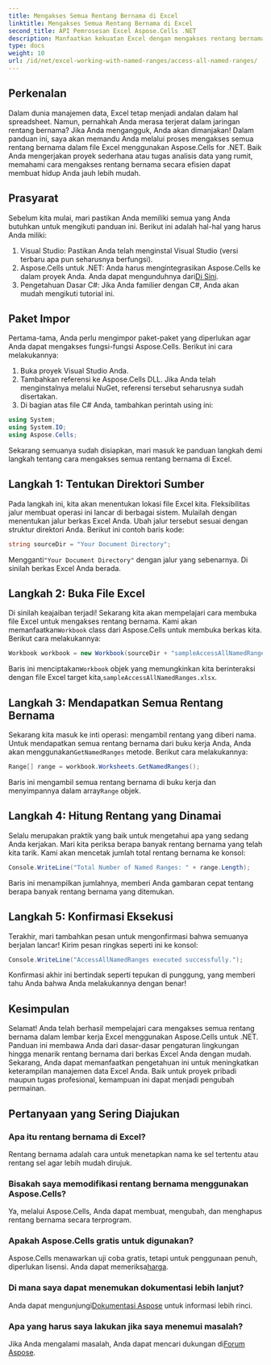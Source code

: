 ```yaml
---
title: Mengakses Semua Rentang Bernama di Excel
linktitle: Mengakses Semua Rentang Bernama di Excel
second_title: API Pemrosesan Excel Aspose.Cells .NET
description: Manfaatkan kekuatan Excel dengan mengakses rentang bernama dengan panduan mudah kami menggunakan Aspose.Cells untuk .NET. Sempurna untuk manajemen data.
type: docs
weight: 10
url: /id/net/excel-working-with-named-ranges/access-all-named-ranges/
---
```

## Perkenalan
Dalam dunia manajemen data, Excel tetap menjadi andalan dalam hal spreadsheet. Namun, pernahkah Anda merasa terjerat dalam jaringan rentang bernama? Jika Anda mengangguk, Anda akan dimanjakan! Dalam panduan ini, saya akan memandu Anda melalui proses mengakses semua rentang bernama dalam file Excel menggunakan Aspose.Cells for .NET. Baik Anda mengerjakan proyek sederhana atau tugas analisis data yang rumit, memahami cara mengakses rentang bernama secara efisien dapat membuat hidup Anda jauh lebih mudah.
## Prasyarat
Sebelum kita mulai, mari pastikan Anda memiliki semua yang Anda butuhkan untuk mengikuti panduan ini. Berikut ini adalah hal-hal yang harus Anda miliki:
1. Visual Studio: Pastikan Anda telah menginstal Visual Studio (versi terbaru apa pun seharusnya berfungsi).
2.  Aspose.Cells untuk .NET: Anda harus mengintegrasikan Aspose.Cells ke dalam proyek Anda. Anda dapat mengunduhnya dari[Di Sini](https://releases.aspose.com/cells/net/).
3. Pengetahuan Dasar C#: Jika Anda familier dengan C#, Anda akan mudah mengikuti tutorial ini.
## Paket Impor
Pertama-tama, Anda perlu mengimpor paket-paket yang diperlukan agar Anda dapat mengakses fungsi-fungsi Aspose.Cells. Berikut ini cara melakukannya:
1. Buka proyek Visual Studio Anda.
2. Tambahkan referensi ke Aspose.Cells DLL. Jika Anda telah menginstalnya melalui NuGet, referensi tersebut seharusnya sudah disertakan.
3. Di bagian atas file C# Anda, tambahkan perintah using ini:
```csharp
using System;
using System.IO;
using Aspose.Cells;
```
Sekarang semuanya sudah disiapkan, mari masuk ke panduan langkah demi langkah tentang cara mengakses semua rentang bernama di Excel.
## Langkah 1: Tentukan Direktori Sumber
Pada langkah ini, kita akan menentukan lokasi file Excel kita. Fleksibilitas jalur membuat operasi ini lancar di berbagai sistem.
Mulailah dengan menentukan jalur berkas Excel Anda. Ubah jalur tersebut sesuai dengan struktur direktori Anda. Berikut ini contoh baris kode:
```csharp
string sourceDir = "Your Document Directory";
```
 Mengganti`"Your Document Directory"` dengan jalur yang sebenarnya. Di sinilah berkas Excel Anda berada.
## Langkah 2: Buka File Excel
Di sinilah keajaiban terjadi! Sekarang kita akan mempelajari cara membuka file Excel untuk mengakses rentang bernama.
 Kami akan memanfaatkan`Workbook` class dari Aspose.Cells untuk membuka berkas kita. Berikut cara melakukannya:
```csharp
Workbook workbook = new Workbook(sourceDir + "sampleAccessAllNamedRanges.xlsx");
```
Baris ini menciptakan`Workbook` objek yang memungkinkan kita berinteraksi dengan file Excel target kita,`sampleAccessAllNamedRanges.xlsx`. 
## Langkah 3: Mendapatkan Semua Rentang Bernama
Sekarang kita masuk ke inti operasi: mengambil rentang yang diberi nama.
 Untuk mendapatkan semua rentang bernama dari buku kerja Anda, Anda akan menggunakan`GetNamedRanges` metode. Berikut cara melakukannya:
```csharp
Range[] range = workbook.Worksheets.GetNamedRanges();
```
 Baris ini mengambil semua rentang bernama di buku kerja dan menyimpannya dalam array`Range` objek. 
## Langkah 4: Hitung Rentang yang Dinamai
Selalu merupakan praktik yang baik untuk mengetahui apa yang sedang Anda kerjakan. Mari kita periksa berapa banyak rentang bernama yang telah kita tarik.
Kami akan mencetak jumlah total rentang bernama ke konsol:
```csharp
Console.WriteLine("Total Number of Named Ranges: " + range.Length);
```
Baris ini menampilkan jumlahnya, memberi Anda gambaran cepat tentang berapa banyak rentang bernama yang ditemukan.
## Langkah 5: Konfirmasi Eksekusi
Terakhir, mari tambahkan pesan untuk mengonfirmasi bahwa semuanya berjalan lancar!
Kirim pesan ringkas seperti ini ke konsol:
```csharp
Console.WriteLine("AccessAllNamedRanges executed successfully.");
```
Konfirmasi akhir ini bertindak seperti tepukan di punggung, yang memberi tahu Anda bahwa Anda melakukannya dengan benar!
## Kesimpulan
Selamat! Anda telah berhasil mempelajari cara mengakses semua rentang bernama dalam lembar kerja Excel menggunakan Aspose.Cells untuk .NET. Panduan ini membawa Anda dari dasar-dasar pengaturan lingkungan hingga menarik rentang bernama dari berkas Excel Anda dengan mudah. Sekarang, Anda dapat memanfaatkan pengetahuan ini untuk meningkatkan keterampilan manajemen data Excel Anda. Baik untuk proyek pribadi maupun tugas profesional, kemampuan ini dapat menjadi pengubah permainan.
## Pertanyaan yang Sering Diajukan
### Apa itu rentang bernama di Excel?
Rentang bernama adalah cara untuk menetapkan nama ke sel tertentu atau rentang sel agar lebih mudah dirujuk.
### Bisakah saya memodifikasi rentang bernama menggunakan Aspose.Cells?
Ya, melalui Aspose.Cells, Anda dapat membuat, mengubah, dan menghapus rentang bernama secara terprogram.
### Apakah Aspose.Cells gratis untuk digunakan?
 Aspose.Cells menawarkan uji coba gratis, tetapi untuk penggunaan penuh, diperlukan lisensi. Anda dapat memeriksa[harga](https://purchase.aspose.com/buy).
### Di mana saya dapat menemukan dokumentasi lebih lanjut?
 Anda dapat mengunjungi[Dokumentasi Aspose](https://reference.aspose.com/cells/net/) untuk informasi lebih rinci.
### Apa yang harus saya lakukan jika saya menemui masalah?
 Jika Anda mengalami masalah, Anda dapat mencari dukungan di[Forum Aspose](https://forum.aspose.com/c/cells/9).